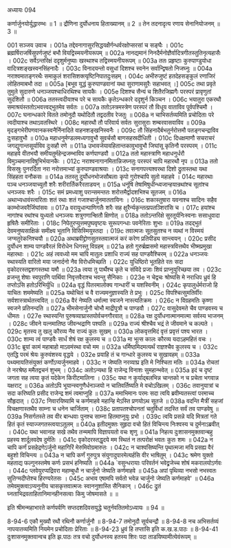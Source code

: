 अध्यायः 094

कर्णार्जुनयोर्युद्धारम्भः ॥ 1 ॥ द्रौणिना दुर्योधनाय हिताख्यानम् ॥ 2 ॥ तेन तदनादृत्य रणाय सेनानियोजनम् ॥ 3 ॥

001	सञ्जय उवाच ।
001a	तद्देवनागासुरसिद्धयक्षैर्गन्धर्वरक्षोप्सरसां च सङ्घैः ।
001c	ब्रह्मर्षिराजर्षिसुपर्णजुष्टं बभौ वियद्विस्मयनीयरूपम् ॥
002a	नानद्यमानं निनदैर्मनोज्ञैर्वादित्रगीतस्तुतिनृत्यहासैः ।
002c	सर्वेऽन्तरिक्षं ददृशुर्मनुष्याः खस्थाश्च तद्विस्मयनीयरूपम् ॥
003a	ततः प्रहृष्टाः कुरुपाण्डुयोधा वादित्रशङ्खस्वनसिंहनादैः ।
003c	विनादयन्तो वसुधां दिशश्च स्वनेन सर्वान्द्विषतो निजघ्नुः ॥
004a	नराश्वमातङ्गरथैः समाकुलं शरासिशक्त्यृष्टिनिपातदुःसहम् ।
004c	अभीरुजुष्टं हतदेहसङ्कुलं रणाजिरं लोहितमाबभौ तदा ॥
005a	[बभूव युद्धं कुरुपाण्डवानां यथा सुराणामसुरैः सहाभवत् ।]
005c	तथा प्रवृते तुमुले सुदारुणे धनञ्जयश्चाधिरथिश्च सायकैः ।
005e	दिशश्च सैन्यं च शितैरजिह्मगैः परस्परं प्रावृणुतां सुदंशितौ ॥
006a	ततस्त्वदीयाश्च परे च सायकैः कृतेऽन्धकारे ददृशुर्न किञ्चन ।
006c	भयातुरा एकरथौ समाश्रयंस्ततोऽभवत्त्वद्भुतमेव सर्वतः ॥
007a	ततोऽस्त्रमस्त्रेण परस्परं तौ विधूय वाताविव पूर्वपश्चिमौ ।
007c	घनान्धकारे वितते तमोनुदौ यथोदितौ तद्वदतीव रेजतुः ॥
008a	न चाभिसर्तव्यमिति प्रचोदिताः परे त्वदीयाश्च तथाऽवतस्थिरे ।
008c	महारथौ तौ परिवार्य सर्वतः सुरासुराः शम्बरवासवाविव ॥
009a	मृदङ्गभेरीपणवानकस्वनैर्निनादिते वाहनशङ्खनिस्वनैः ।
009c	तौ सिंहनादैर्बभतुर्नरोत्तमौ पतङ्गचन्द्राविव दुःसहावुभौ ॥
010a	महाधनुर्मण्डलमध्यगावुभौ सुवर्चसौ बाणसहस्रदीधिती ।
010c	दिधक्षमाणौ सचराचरं जगद्युगान्तसूर्याविव दुःसहौ रणे ॥
011a	उभावजेयावहितान्तकावुभावुभौ जिघांसू कृतिनौ परस्परम् ।
011c	महाहवे वीतभयौ समीयतुर्महेन्द्रजम्भाविव कर्णपाण्डवौ ॥
012a	ततो महास्त्राणि महाधनुर्धरौ विमुञ्चमानाविषुभिर्भयानकैः ।
012c	नराश्वनागानमितान्निजघ्नतुः परस्परं चापि महारथौ नृप ॥
013a	ततो विसस्रुः पुनरर्दिता नरा नरोत्तमाभ्यां कुरुपाण्डवाश्रयाः ।
013c	सनागपत्त्यश्वरथा दिशो द्रुतास्तथा यथा सिंहहता वनौकसः ॥
014a	ततस्तु दुर्योधनभोजसौबलाः कृपो गुरोश्चापि सुतो महाहवे ।
014c	महारथाः पञ्च धनञ्जयाच्युतौ शरैः शरीरार्तिकरैरताडयन् ॥
015a	धनूंषि तेषामिषुधीन्ध्वजान्हयान्रथांश्च सूतांश्च धनञ्जयः शरैः ।
015c	समं प्रमध्याशु परान्समन्ततः शरोत्तमैर्द्वादशभिश्च सूतजम् ॥
016a	अथाभ्यधावंस्त्वरिताः शतं रथाः शतं गजाश्चार्जुनमाततायिनः ।
016c	शकास्तुषारा यवनाश्च सादिनः सहैव काम्भोजवरैर्जिघांसवः ॥
017a	वरायुधान्पाणिगतैः शरैः सह क्षुरैर्न्यकृन्तत्प्रपतञ्शिरांसि च ।
017c	हयांश्च नागांश्च रथांश्च युध्यतो धनञ्जयः शत्रुगणान्क्षितौ क्षिणोत् ॥
018a	ततोऽन्तरिक्षे सुरतूर्यनिःस्वनाः ससाधुवादा हृषितैः समीरिताः ।
018c	निपेतुरप्युत्तमपुष्पवृष्टयः सुरूपगन्धाः पवनेरिताः शुभाः ॥
019a	तदद्भुतं देवमनुष्यसाक्षिकं समीक्ष्य भूतानि विसिस्मियुस्तदा ।
019c	तवात्मजः सूतसुतश्च न व्यथां न विस्मयं जग्मतुरेकनिश्चयौ ॥
020a	अथाब्रवीद्द्रोणसुतस्तवात्मजं करं करेण प्रतिपीड्य सान्त्वयन् ।
020c	प्रसीद दुर्योधन शाम्य पाण्डवैरलं विरोधेन धिगस्तु विग्रहम् ॥
021a	हतो गुरुर्ब्रह्मसमो महास्त्रवित्तथैव भीष्मप्रमुखा महारथाः ।
021c	अहं त्ववध्यो मम चापि मातुलः प्रशाधि राज्यं सह पाण्डवैश्चिरम् ॥
022a	धनञ्जयः स्थास्यति वारितो मया जनार्दनो नैव विरोधमिच्छति ।
022c	युधिष्ठिरो भूतहिते रतः सदा वृकोदरस्तद्वशगस्तथा यमौ ॥
023a	त्वया तु पार्थैश्च कृते च संविदे प्रजाः शिवं प्राप्नुयुरिच्छया तव ।
023c	व्रजन्तु शेषाः स्वपुराणि पार्थिवा निवृत्तवैराश्च भवन्तु सैनिकाः ।
023e	न चेद्वचः श्रोष्यसि मे नराधिप ध्रुवं हि तप्तोऽसि हतोऽरिभिर्युधि ॥
024a	वृद्धं पितरमालोक्य गान्धारीं च यशस्विनीम् ।
024c	कृपालुर्धर्मराजो हि याचितः शममेष्यति ॥
025a	यथोचितं च वै राज्यमनुज्ञास्यति ते प्रभुः ।
025c	विपश्चित्सुमतिर्वीरः सर्वशास्त्रार्थतत्त्ववित् ॥
026a	वैरं नेष्यति धर्मात्मा स्वजने नास्त्यतिक्रमः ।
026c	न विग्रहमतिः कृष्णा स्वजने प्रतिनन्दति ॥
027a	भीमसेनार्जुनौ चोभौ माद्रीपुत्रौ च पाण्डवौ ।
027c	वासुदेवमते चैव पाण्डवस्य च धीमतः ।
027e	स्थास्यन्ति पुरुषव्याघ्रास्तयोर्वचनगौरवात् ॥
028a	रक्ष दुर्योधनात्मानमात्मा सर्वस्य भाजनम् ।
028c	जीवने यत्नमातिष्ठ जीवन्भद्राणि पश्यति ॥
029a	राज्यं श्रीश्चैव भद्रं ते जीवमाने च कल्पते ।
029c	मृतस्य तु खलु कौरव्य नैव राज्यं कुतः सुखम् ॥
030a	लोकवृत्तमिदं वृत्तं प्रवृत्तं पश्य भारत ।
030c	शाम्य त्वं पाण्डवैः सार्धं शेषं रक्ष कुलस्य च ॥
031a	मा भूत्स कालः कौरव्य यदाऽहमहितं वचः ।
031c	ब्रूयां कामं महाबाहो माऽवमंस्था वचो मम ॥
032a	धर्मिष्ठमिदमत्यर्थं राज्ञश्चैव कुलस्य च ।
032c	एतद्धि परमं श्रेयः कुरुवंशस्य वृद्धये ।
032e	प्रयाहि तं च गान्धारे कुलस्य च सुखावहम् ॥
033a	पथ्यमायतिसंयुक्तं कर्णोऽप्यर्जुनमाहवे ।
033c	न जेष्यति नरव्याघ्र इति मे निश्चिता मतिः ॥
034a	रोचतां ते नरश्रेष्ठ ममैतद्वचनं शुभम् ।
034c	अतोऽन्यथा हि राजेन्द्र विनाशः सुमहान्भवेत् ॥
035a	इदं च दृष्टं जगता सह त्वया कृतं यदेकेन किरीटमालिना ।
035c	यथा न कुर्याद्बलभिन्न चान्तको न च प्रचेता भगवान्न यक्षराट् ॥
036a	अतोऽपि भूयान्स्वगुणैर्धनञ्जयो न चातिवर्तिष्यति मे वचोऽखिलम् ।
036c	तवानुयात्रां च सदा करिष्यति प्रसीद राजेन्द्र शमं त्वमाप्नुहि ॥
037a	ममाभिमानः परमः सदा त्वयि ब्रवीम्यतस्त्वां परमाच्च सौहृदात् ।
037c	निवारयिष्यामि च कर्णमाहवे महान्हि मेऽस्ति प्रणयोऽथ सूतजे ॥
038a	वदन्ति मैत्रीं सहजां विचक्षणास्तथैव साम्ना च धनेन चार्जिताम् ।
038c	प्रतापतश्चोपनतां चतुर्विधां तदस्ति सर्वं तव पाण्डवेषु ॥
039a	निसर्गतस्ते तव वीर बान्धवाः पुनश्च साम्ना हितमाप्नुयुः प्रभो ।
039c	त्वयि प्रसन्ने यदि मित्रतां गते हितं कृतं स्याज्जगतस्त्वयाऽतुलम् ॥
040a	इतीदमुक्तः सुहृदा वचो हितं विचिन्त्य निःश्वस्य च दुर्मनाऽब्रवीत् ।
040c	यथा भवानाह सखे तथैव तन्ममापि विज्ञापयतो वचः शृणु ॥
041a	निहत्य दुःशासनमुक्तवान्बहु प्रहस्य शार्दूलवदेष दुर्मतिः ।
041c	वृकोदरस्तद्धृदये मम स्थितं न तत्परोक्षं भवतः कुतः शमः ॥
042a	न चापि कर्णं प्रसहेद्रणेऽर्जुनो महागिरिं मेरुमिवोग्रमारुतः ।
042c	न चाश्वसिष्यन्ति पृथात्मजा मयि प्रसह्य वैरं बहुशो विचिन्त्य ॥
043a	न चापि कर्णं गुरुपुत्र संयुगादुपारमेत्यर्हसि वीर भाषितुम् ।
043c	श्रमेण युक्तो महताद्य फल्गुनस्तमेष कर्णः प्रसभं हनिष्यति ॥
044a	`वसुन्धरायाः परिवर्तनं भवेद्व्रजेच्च शोषं मकरालयोऽर्णवः ।
044c	प्लवेयुरप्यद्रिवरा महाम्बुधौ न चार्जुनो जेष्यति कर्णमाहवे ॥
045a	अपां पृथिव्या नभसो नभस्वतः सुतिग्मदीप्तेश्च हिरण्यरेतसः ।
045c	अभाव एषामपि सर्वतो भवेन्न चार्जुनो जेष्यति कर्णमाहवे' ॥
046a	तमेवमुक्त्वाऽप्यनुनीय चासकृत्तवात्मजः स्वाननुशास्ति सैनिकान् ।
046c	द्रुतं घ्नताभिद्रवताहितानिमानहीनसत्वाः किमु जोषमासते ॥ ॥

इति श्रीमन्महाभारते कर्णपर्वणि सप्तदशदिवसयुद्धे चतुर्नवतितमोऽध्यायः ॥ 94 ॥

8-94-6 एकौ मुख्यौ रथौ रथिनौ कर्णार्जुनौ ॥ 8-94-7 तमोनुदौ सूर्यचन्द्रौ ॥ 8-94-8 नच अभिसर्तव्यं नापयातव्यमिति नियमेन प्रचोदिताः प्रेरिताः ॥ 8-94-23 ध्रुवं हि तप्तासि इति क.ख.ड.पाठः ॥ 8-94-41 दुःशासनमुक्तवान्वच इति झ.पाठः तत्र वचो दुर्योधनस्य हतस्य शिरः पदा ताडयिष्यामीत्येवंरूपम् ॥
